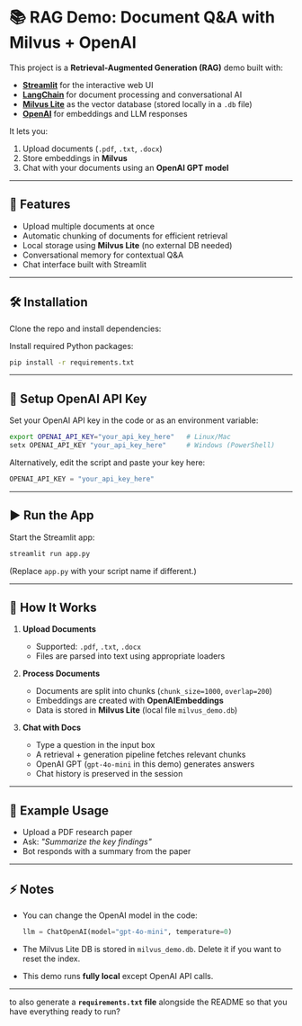 

# 📚 RAG Demo: Document Q\&A with Milvus + OpenAI

This project is a **Retrieval-Augmented Generation (RAG)** demo built with:

* **[Streamlit](https://streamlit.io/)** for the interactive web UI
* **[LangChain](https://www.langchain.com/)** for document processing and conversational AI
* **[Milvus Lite](https://milvus.io/)** as the vector database (stored locally in a `.db` file)
* **[OpenAI](https://platform.openai.com/)** for embeddings and LLM responses

It lets you:

1. Upload documents (`.pdf`, `.txt`, `.docx`)
2. Store embeddings in **Milvus**
3. Chat with your documents using an **OpenAI GPT model**

---

## 🚀 Features

* Upload multiple documents at once
* Automatic chunking of documents for efficient retrieval
* Local storage using **Milvus Lite** (no external DB needed)
* Conversational memory for contextual Q\&A
* Chat interface built with Streamlit

---

## 🛠️ Installation

Clone the repo and install dependencies:



Install required Python packages:

```bash
pip install -r requirements.txt
```

---

## 🔑 Setup OpenAI API Key

Set your OpenAI API key in the code or as an environment variable:

```bash
export OPENAI_API_KEY="your_api_key_here"   # Linux/Mac
setx OPENAI_API_KEY "your_api_key_here"     # Windows (PowerShell)
```

Alternatively, edit the script and paste your key here:

```python
OPENAI_API_KEY = "your_api_key_here"
```

---

## ▶️ Run the App

Start the Streamlit app:

```bash
streamlit run app.py
```

(Replace `app.py` with your script name if different.)

---

## 📂 How It Works

1. **Upload Documents**

   * Supported: `.pdf`, `.txt`, `.docx`
   * Files are parsed into text using appropriate loaders

2. **Process Documents**

   * Documents are split into chunks (`chunk_size=1000`, `overlap=200`)
   * Embeddings are created with **OpenAIEmbeddings**
   * Data is stored in **Milvus Lite** (local file `milvus_demo.db`)

3. **Chat with Docs**

   * Type a question in the input box
   * A retrieval + generation pipeline fetches relevant chunks
   * OpenAI GPT (`gpt-4o-mini` in this demo) generates answers
   * Chat history is preserved in the session

---

## 📝 Example Usage

* Upload a PDF research paper
* Ask: *"Summarize the key findings"*
* Bot responds with a summary from the paper

---

## ⚡ Notes

* You can change the OpenAI model in the code:

  ```python
  llm = ChatOpenAI(model="gpt-4o-mini", temperature=0)
  ```
* The Milvus Lite DB is stored in `milvus_demo.db`. Delete it if you want to reset the index.
* This demo runs **fully local** except OpenAI API calls.

---
to also generate a **`requirements.txt` file** alongside the README so that you have everything ready to run?
